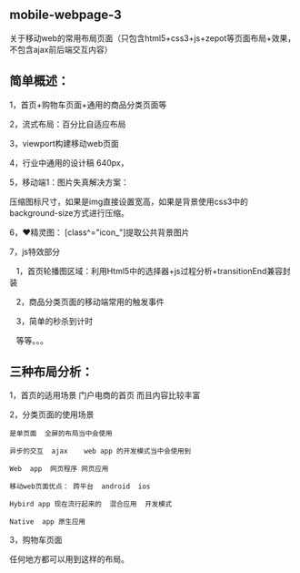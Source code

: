 ## mobile-webpage-3
关于移动web的常用布局页面（只包含html5+css3+js+zepot等页面布局+效果，不包含ajax前后端交互内容）

## 简单概述：
1，首页+购物车页面+通用的商品分类页面等

2，流式布局：百分比自适应布局

3，viewport构建移动web页面

4，行业中通用的设计稿 640px，

5，移动端1：图片失真解决方案：

   压缩图标尺寸，如果是img直接设置宽高，如果是背景使用css3中的background-size方式进行压缩。
   
6，❤精灵图： [class^="icon_"]提取公共背景图片

7，js特效部分

    1，首页轮播图区域：利用Html5中的选择器+js过程分析+transitionEnd兼容封装
    
    2，商品分类页面的移动端常用的触发事件
    
    3，简单的秒杀到计时
    
    等等。。。
    
## 三种布局分析：

1，首页的适用场景 
    门户电商的首页   而且内容比较丰富  

2，分类页面的使用场景

    是单页面  全屏的布局当中会使用
    
    异步的交互  ajax    web app 的开发模式当中会使用到
    
    Web  app  网页程序 网页应用
    
    移动web页面优点： 跨平台  android  ios

    Hybird app 现在流行起来的  混合应用  开发模式 
   
    Native  app 原生应用

3，购物车页面

   任何地方都可以用到这样的布局。



